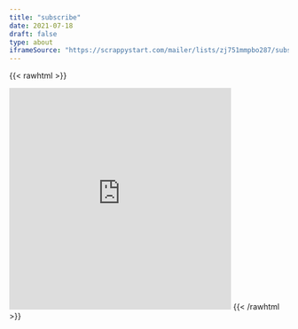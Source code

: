 ```yaml
---
title: "subscribe"
date: 2021-07-18
draft: false
type: about
iframeSource: "https://scrappystart.com/mailer/lists/zj751mmpbo287/subscribe?output=embed&width=400&height=400"
---
```


{{< rawhtml >}}
<iframe src="https://scrappystart.com/mailer/lists/zj751mmpbo287/subscribe?output=embed&width=400&height=400" width="400" height="400" frameborder="0" scrolling="no"></iframe>
{{< /rawhtml >}}

